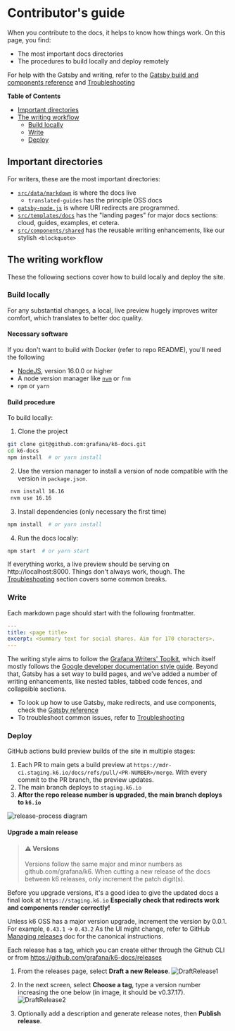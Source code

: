 # Contributor's guide

When you contribute to the docs, it helps to know how things work.
On this page, you find:
- The most important docs directories
- The procedures to build locally and deploy remotely

For help with the Gatsby and writing, refer to the [Gatsby build and components reference](./gatsby-reference) and [Troubleshooting](./troubleshooting)

<!-- markdown-toc start - Don't edit this section. Run M-x markdown-toc-refresh-toc -->
**Table of Contents**

- [Important directories](#important-directories)
- [The writing workflow](#the-writing-workflow)
    - [Build locally](#build-locally)
    - [Write](#write)
    - [Deploy](#deploy)
      
<!-- markdown-toc end -->


## Important directories

For writers, these are the most important directories:
- [`src/data/markdown`](../src/data/markdown) is where the docs live
  - `translated-guides` has the principle OSS docs
- [`gatsby-node.js`](../gatsby-node.js) is where URI redirects are programmed.
- [`src/templates/docs`](../src/templates/docs)  has the "landing pages" for major docs sections: cloud, guides, examples, et cetera.
- [`src/components/shared`](../src/components/shared) has the reusable writing enhancements, like our stylish `<blockquote>`

## The writing workflow

These the following sections cover how to build locally and deploy the site.

### Build locally

For any substantial changes, a local, live preview hugely improves writer comfort, which translates to better doc quality.

#### Necessary software

If you don't want to build with Docker (refer to repo README), you'll need the following
- [NodeJS](https://nodejs.org/en/download/), version 16.0.0 or higher
- A node version manager like [`nvm`](https://github.com/nvm-sh/nvm#installing-and-updating) or `fnm`
- `npm` or `yarn`

#### Build procedure

To build locally:

1. Clone the project
 
  ```bash
  git clone git@github.com:grafana/k6-docs.git
  cd k6-docs
  npm install  # or yarn install
  ```
2. Use the version manager to install a version of node compatible with the version in `package.json`.
 
 ```bash
  nvm install 16.16
  nvm use 16.16
  ```
3. Install dependencies (only necessary the first time)

  ```bash
  npm install  # or yarn install
  ```

4. Run the docs locally:

  ```bash
  npm start  # or yarn start
  ```

If everything works, a live preview should be serving on http://localhost:8000.
Things don't always work, though. The [Troubleshooting](./troubleshooting) section covers some common breaks.

### Write

Each markdown page should start with the following frontmatter.

```yaml
---
title: <page title>
excerpt: <summary text for social shares. Aim for 170 characters>.
---
```


The writing style aims to follow the [Grafana Writers' Toolkit](https://grafana.com/docs/writers-toolkit/),
which itself mostly follows the [Google developer documentation style guide](https://developers.google.com/style).
Beyond that, Gatsby has a set way to build pages, and we've added a number of writing enhancements, like nested tables, tabbed code fences, and collapsible sections.
- To look up how to use Gatsby, make redirects, and use components, check the [Gatsby reference](./gatsby-reference)
- To troubleshoot common issues, refer to [Troubleshooting](troubleshooting.md)

### Deploy

GitHub actions build preview builds of the site in multiple stages:

1. Each PR to main gets a build preview at `https://mdr-ci.staging.k6.io/docs/refs/pull/<PR-NUMBER>/merge`. With every commit to the PR branch, the preview updates.
1. The main branch deploys to `staging.k6.io`
1. **After the repo release number is upgraded, the main branch deploys to `k6.io`**

![release-process diagram](https://user-images.githubusercontent.com/47385188/200913675-0ddc4c17-2fc0-40fa-8dd2-84965926cb0f.png)


#### Upgrade a main release

>  #### ⚠️ Versions
>
> Versions follow the same major and minor numbers as github.com/grafana/k6. When cutting a new release of the docs between k6 releases, only increment the patch digit(s).

Before you upgrade versions, it's a good idea to give the updated docs a final look at `https://staging.k6.io`
**Especially check that redirects work and components render correctly!**

Unless k6 OSS has a major version upgrade, increment the version by 0.0.1. For example, `0.43.1` → `0.43.2`
As the UI might change, refer to GitHub [Managing releases](https://docs.github.com/en/repositories/releasing-projects-on-github/managing-releases-in-a-repository) doc for the canonical instructions.

Each release has a tag, which you can create either through the Github CLI or from https://github.com/grafana/k6-docs/releases

1. From the releases page, select **Draft a new Release**.
![DraftRelease1](../internal-images/DraftNewRelease.png)

1. In the next screen, select **Choose a tag**, type a version number increasing the one below (in image, it  should be v0.37.17).
![DraftRelease2](../internal-images/DraftNewRelease2.png)

1. Optionally add a description and generate release notes, then **Publish release**.

